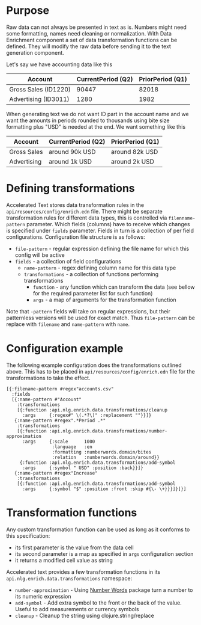 # Purpose
Raw data can not always be presented in text as is. Numbers might need some formatting, names need cleaning or normalization. With Data Enrichment component a set of data transformation functions can be defined. They will modify the raw data before sending it to the text generation component. 

Let's say we have accounting data like this

 Account | CurrentPeriod (Q2) | PriorPeriod (Q1) 
---------|--------------------|-----------------
Gross Sales (ID1220) | 90447 | 82018 | 8429
Advertising (ID3011) | 1280 | 1982 | -702

When generating text we do not want ID part in the account name and we want the amounts in periods rounded to thousands using bite size formatting plus "USD" is needed at the end. We want something like this

 Account | CurrentPeriod (Q2) | PriorPeriod (Q1) 
---------|--------------------|-----------------
Gross Sales | around 90k USD | around 82k USD | $8429
Advertising | around 1k USD | around 2k USD | -$702

# Defining transformations

Accelerated Text stores data transformation rules in the `api/resources/config/enrich.edn` file. There might be separate transformation rules for different data types, this is controlled via `filenname-pattern` parameter. Which fields (columns) have to receive which changes is specified under `fields` parameter. Fields in turn is a collection of per field configurations. Configuration file structure is as follows:

* `file-pattern` - regular expression defining the file name for which this config will be active
* `fields` - a collection of field configurations
    * `name-pattern` - regex defining column name for this data type
    * `transformations` - a collection of functions performing transformations
        * `function` - any function which can transform the data (see bellow for the required parameter list for such function)
        * `args` - a map of arguments for the transformation function
        
Note that `-pattern` fields will take on regular expressions, but their patternless versions will be used for exact match. Thus `file-pattern` can be replace with `filename` and `name-pattern` with `name`.

# Configuration example

The following example configuration does the transformations outlined above. This has to be placed in `api/resources/config/enrich.edn` file for the transformations to take the effect.

```
[{:filename-pattern #regex"accounts.csv"
  :fields
  [{:name-pattern #"Account"
    :transformations
    [{:function :api.nlg.enrich.data.transformations/cleanup
      :args     {:regex#" \(.*?\)" :replacement ""}}]}
   {:name-pattern #regex".*Period .*"
    :transformations
    [{:function :api.nlg.enrich.data.transformations/number-approximation
      :args     {:scale      1000
                 :language   :en
                 :formatting :numberwords.domain/bites
                 :relation   :numberwords.domain/around}}
     {:function :api.nlg.enrich.data.transformations/add-symbol
      :args     {:symbol " USD" :position :back}}]}
   {:name-pattern #regex"Increase"
    :transformations
    [{:function :api.nlg.enrich.data.transformations/add-symbol
      :args     {:symbol "$" :position :front :skip #{\- \+}}}]}]}]
```

# Transformation functions

Any custom transformation function can be used as long as it conforms to this specification:

* its first parameter is the value from the data cell
* its second parameter is a map as specified in `args` configuration section
* it returns a modified cell value as string

Accelerated text provides a few transformation functions in its `api.nlg.enrich.data.transformations` namespace:

* `number-approximation` - Using [Number Words](https://github.com/tokenmill/numberwords) package turn a number to its numeric expression
* `add-symbol` - Add extra symbol to the front or the back of the value. Useful to add measurements or currency symbols
* `cleanup` - Cleanup the string using clojure.string/replace
